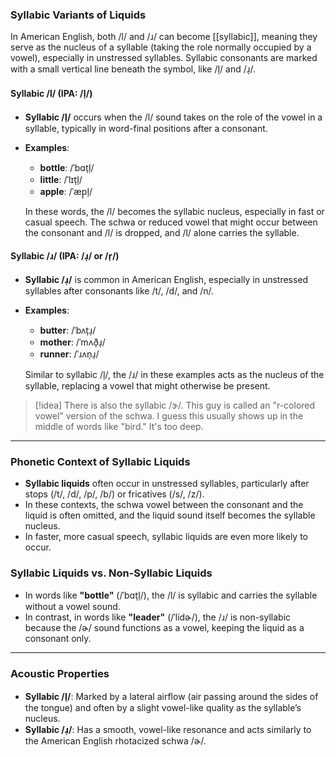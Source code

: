 
### Syllabic Variants of Liquids

In American English, both /l/ and /ɹ/ can become [[syllabic]], meaning they serve as the nucleus of a syllable (taking the role normally occupied by a vowel), especially in unstressed syllables. Syllabic consonants are marked with a small vertical line beneath the symbol, like /l̩/ and /ɹ̩/.

#### Syllabic /l/ (IPA: /l̩/)
- **Syllabic /l̩/** occurs when the /l/ sound takes on the role of the vowel in a syllable, typically in word-final positions after a consonant.
- **Examples**:
  - **bottle**: /ˈbɑt̩l̩/
  - **little**: /ˈlɪt̩l̩/
  - **apple**: /ˈæp̩l̩/

  In these words, the /l/ becomes the syllabic nucleus, especially in fast or casual speech. The schwa or reduced vowel that might occur between the consonant and /l/ is dropped, and /l/ alone carries the syllable.

#### Syllabic /ɹ/ (IPA: /ɹ̩/ or /r̩/)
- **Syllabic /ɹ̩/** is common in American English, especially in unstressed syllables after consonants like /t/, /d/, and /n/.
- **Examples**:
  - **butter**: /ˈbʌt̩ɹ̩/
  - **mother**: /ˈmʌð̩ɹ̩/
  - **runner**: /ˈɹʌn̩ɹ̩/

  Similar to syllabic /l̩/, the /ɹ/ in these examples acts as the nucleus of the syllable, replacing a vowel that might otherwise be present.

>[!idea]
>There is also the syllabic /ɝ/. This guy is called an "r-colored vowel" version of the schwa. I guess this usually shows up in the middle of words like "bird." It's too deep.

---

### Phonetic Context of Syllabic Liquids

- **Syllabic liquids** often occur in unstressed syllables, particularly after stops (/t/, /d/, /p/, /b/) or fricatives (/s/, /z/). 
- In these contexts, the schwa vowel between the consonant and the liquid is often omitted, and the liquid sound itself becomes the syllable nucleus.
- In faster, more casual speech, syllabic liquids are even more likely to occur.

### Syllabic Liquids vs. Non-Syllabic Liquids

- In words like **"bottle"** (/ˈbɑt̩l̩/), the /l/ is syllabic and carries the syllable without a vowel sound.
- In contrast, in words like **"leader"** (/ˈlidɚ/), the /ɹ/ is non-syllabic because the /ɚ/ sound functions as a vowel, keeping the liquid as a consonant only.

---

### Acoustic Properties

- **Syllabic /l̩/**: Marked by a lateral airflow (air passing around the sides of the tongue) and often by a slight vowel-like quality as the syllable’s nucleus.
- **Syllabic /ɹ̩/**: Has a smooth, vowel-like resonance and acts similarly to the American English rhotacized schwa /ɚ/.
